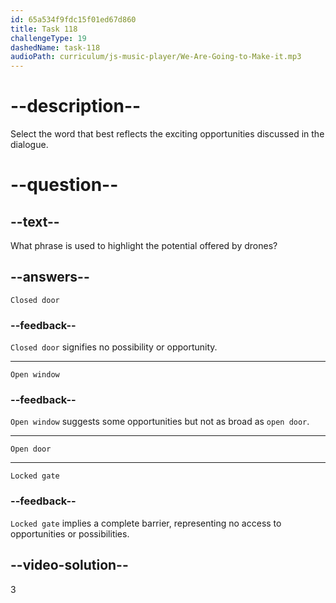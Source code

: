 ```yaml
---
id: 65a534f9fdc15f01ed67d860
title: Task 118
challengeType: 19
dashedName: task-118
audioPath: curriculum/js-music-player/We-Are-Going-to-Make-it.mp3
---
```


<!--
AUDIO REFERENCE: 
Sarah: Drones are an open door for exciting possibilities, Bob.
-->

# --description--

Select the word that best reflects the exciting opportunities discussed in the dialogue.

# --question--

## --text--

What phrase is used to highlight the potential offered by drones?

## --answers--

`Closed door`

### --feedback--

`Closed door` signifies no possibility or opportunity.

---

`Open window`

### --feedback--

`Open window` suggests some opportunities but not as broad as `open door`.

---

`Open door`

---

`Locked gate`

### --feedback--

`Locked gate` implies a complete barrier, representing no access to opportunities or possibilities.

## --video-solution--

3
